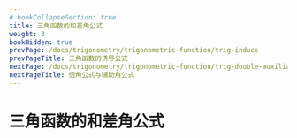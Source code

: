 ```yaml
---
# bookCollapseSection: true
title: 三角函数的和差角公式
weight: 3
bookHidden: true
prevPage: /docs/trigonometry/trigonometric-function/trig-induce
prevPageTitle: 三角函数的诱导公式
nextPage: /docs/trigonometry/trigonometric-function/trig-double-auxiliary
nextPageTitle: 倍角公式与辅助角公式
---
```


# 三角函数的和差角公式

